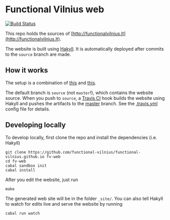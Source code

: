 Functional Vilnius web
======================

[![Build Status](https://travis-ci.org/functional-vilnius/functional-vilnius.github.io.svg?branch=source)](https://travis-ci.org/functional-vilnius/functional-vilnius.github.io)

This repo holds the sources of [http://functionalvilnius.lt](http://functionalvilnius.lt).

The website is built using [Hakyll](http://jaspervdj.be/hakyll/).
It is automatically deployed after commits to the `source` branch are made.

How it works
------------

The setup is a combination of
[this](https://begriffs.com/posts/2014-08-12-create-static-site-with-hakyll-github.html)
and
[this](http://timbaumann.info/posts/2013-08-04-hakyll-github-and-travis.html).

The default branch is `source` (not `master`!), which contains the website
source.
When you push to `source`, a
[Travis CI](https://travis-ci.org/functional-vilnius/functional-vilnius.github.io/builds)
hook builds the website using Hakyll
and pushes the artifacts to the
[master](https://github.com/functional-vilnius/functional-vilnius.github.io/tree/master)
branch. See the [.travis.yml](.travis.yml) config file for details.


Developing locally
------------------

To develop locally, first clone the repo and install the dependencies (i.e. Hakyll)

    git clone https://github.com/functional-vilnius/functional-vilnius.github.io fv-web
    cd fv-web
    cabal sandbox init
    cabal install

After you edit the website, just run

    make

The generated web site will be in the folder `_site/`.
You can also tell Hakyll to watch for edits live and serve the website by running

    cabal run watch
